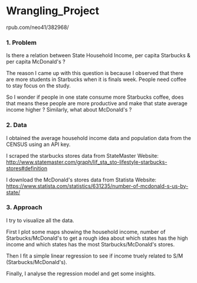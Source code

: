 # Wrangling_Project

rpub.com/neo41/382968/


### 1. Problem   
Is there a relation between State Household Income, per capita Starbucks & per capita McDonald's ?  

The reason I came up with this question is because I observed that there are more students in Starbucks when it is finals week. People need coffee to stay focus on the study.    

So I wonder if people in one state consume more Starbucks coffee, does that means these people are more productive and make that state average income higher ? Similarly, what about McDonald's ?

### 2. Data
I obtained the average household income data and population data from the CENSUS using an API key.   

I scraped the starbucks stores data from StateMaster Website:  
http://www.statemaster.com/graph/lif_sta_sto-lifestyle-starbucks-stores#definition   

I download the McDonald's stores data from Statista Website:    
https://www.statista.com/statistics/631235/number-of-mcdonald-s-us-by-state/   

### 3. Approach
I try to visualize all the data.    

First I plot some maps showing the household income, number of Starbucks/McDonald's to get a rough idea about which states has the high income and which states has the most Starbucks/McDonald's stores.   

Then I fit a simple linear regression to see if income truely related to S/M (Starbucks/McDonald's).    

Finally, I analyse the regression model and get some insights.

